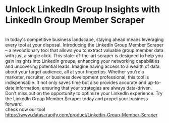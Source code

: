 # Unlock LinkedIn Group Insights with LinkedIn Group Member Scraper
<br/>In today's competitive business landscape, staying ahead means leveraging every tool at your disposal. Introducing the LinkedIn Group Member Scraper – a revolutionary tool that allows you to extract valuable group member data with just a single click. This state-of-the-art scraper is designed to help you gain insights into LinkedIn groups, enhancing your networking capabilities and uncovering potential leads. Imagine having access to a wealth of data about your target audience, all at your fingertips. Whether you're a marketer, recruiter, or business development professional, this tool is indispensable. It not only saves time but also provides accurate and up-to-date information, ensuring that your strategies are always data-driven. Don't miss out on the opportunity to optimize your LinkedIn experience. Try the LinkedIn Group Member Scraper today and propel your business forward.<br/> check now our tool <br/> https://www.datascrapify.com/product/Linkedin-Group-Member-Scraper
